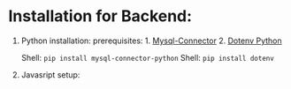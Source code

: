 # Installation for Backend:

1. Python installation:
    prerequisites: 
        1. [Mysql-Connector](https://pypi.org/project/mysql-connector-python/)
        2. [Dotenv Python](https://pypi.org/project/python-dotenv/)

    Shell: `pip install mysql-connector-python`
    Shell: `pip install dotenv`


1. Javasript setup:

